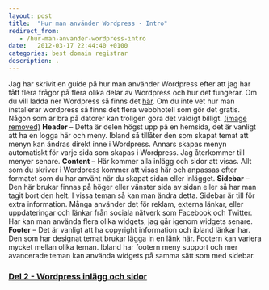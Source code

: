 ```yaml
---
layout: post
title:  "Hur man använder Wordpress - Intro"
redirect_from:
   - /hur-man-anvander-wordpress-intro
date:   2012-03-17 22:44:40 +0100
categories: best domain registrar
description: .
---
```


Jag har skrivit en guide på hur man använder Wordpress efter att jag har fått flera frågor på flera olika delar av Wordpress och hur det fungerar. Om du vill ladda ner Wordpress så finns det [här](http://sv.wordpress.org/wordpress-3.3.1-sv_SE.zip "Wordrpess"). Om du inte vet hur man installerar wordpress så finns det flera webbhotell som gör det gratis. Någon som är bra på datorer kan troligen göra det väldigt billigt. [(image removed)](http://markustenghamn.se/wp-content/uploads/2012/03/wplayout.png) **Header** – Detta är delen högst upp på en hemsida, det är vanligt att ha en logga här och meny. Ibland så tillåter den som skapat temat att menyn kan ändras direkt inne i Wordpress. Annars skapas menyn automatiskt för varje sida som skapas i Wordpress. Jag återkommer till menyer senare. **Content** – Här kommer alla inlägg och sidor att visas. Allt som du skriver i Wordpress kommer att visas här och anpassas efter formatet som du har använt när du skapat sidan eller inlägget. **Sidebar** – Den här brukar finnas på höger eller vänster sida av sidan eller så har man tagit bort den helt. I vissa teman så kan man ändra detta. Sidebar är till för extra information. Många använder det för reklam, externa länkar, eller uppdateringar och länkar från sociala nätverk som Facebook och Twitter. Har kan man använda flera olika widgets, jag går igenom widgets senare. **Footer** – Det är vanligt att ha copyright information och ibland länkar har. Den som har designat temat brukar lägga in en länk här. Footern kan variera mycket mellan olika teman. Ibland har footern meny support och mer avancerade teman kan använda widgets på samma sätt som med sidebar.

### [Del 2 - Wordpress inlägg och sidor](http://markustenghamn.se/hur-man-anvander-wordpress-inlagg-och-sidor/)